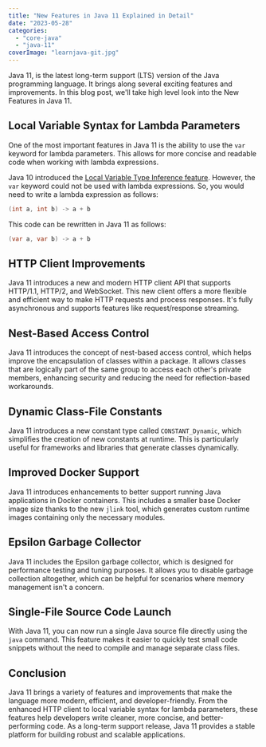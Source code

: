 ```yaml
---
title: "New Features in Java 11 Explained in Detail"
date: "2023-05-28"
categories: 
  - "core-java"
  - "java-11"
coverImage: "learnjava-git.jpg"
---
```


Java 11, is the latest long-term support (LTS) version of the Java programming language. It brings along several exciting features and improvements. In this blog post, we'll take high level look into the New Features in Java 11.

## Local Variable Syntax for Lambda Parameters

One of the most important features in Java 11 is the ability to use the `var` keyword for lambda parameters. This allows for more concise and readable code when working with lambda expressions.

Java 10 introduced the [Local Variable Type Inference feature](../java10/java-10-type-inference.md). However, the `var` keyword could not be used with lambda expressions. So, you would need to write a lambda expression as follows:

```java
(int a, int b) -> a + b
```

This code can be rewritten in Java 11 as follows:

```java
(var a, var b) -> a + b
```

## HTTP Client Improvements

Java 11 introduces a new and modern HTTP client API that supports HTTP/1.1, HTTP/2, and WebSocket. This new client offers a more flexible and efficient way to make HTTP requests and process responses. It's fully asynchronous and supports features like request/response streaming.

## Nest-Based Access Control

Java 11 introduces the concept of nest-based access control, which helps improve the encapsulation of classes within a package. It allows classes that are logically part of the same group to access each other's private members, enhancing security and reducing the need for reflection-based workarounds.

## Dynamic Class-File Constants

Java 11 introduces a new constant type called `CONSTANT_Dynamic`, which simplifies the creation of new constants at runtime. This is particularly useful for frameworks and libraries that generate classes dynamically.

## Improved Docker Support

Java 11 introduces enhancements to better support running Java applications in Docker containers. This includes a smaller base Docker image size thanks to the new `jlink` tool, which generates custom runtime images containing only the necessary modules.

## Epsilon Garbage Collector

Java 11 includes the Epsilon garbage collector, which is designed for performance testing and tuning purposes. It allows you to disable garbage collection altogether, which can be helpful for scenarios where memory management isn't a concern.

## Single-File Source Code Launch

With Java 11, you can now run a single Java source file directly using the `java` command. This feature makes it easier to quickly test small code snippets without the need to compile and manage separate class files.


## Conclusion

Java 11 brings a variety of features and improvements that make the language more modern, efficient, and developer-friendly. From the enhanced HTTP client to local variable syntax for lambda parameters, these features help developers write cleaner, more concise, and better-performing code. As a long-term support release, Java 11 provides a stable platform for building robust and scalable applications.
